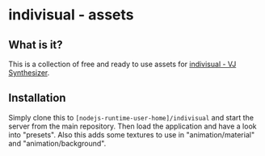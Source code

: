 # indivisual - assets

## What is it?
This is a collection of free and ready to use assets for [indivisual - VJ Synthesizer](https://github.com/indivisualvj/indivisual).

## Installation
Simply clone this to `[nodejs-runtime-user-home]/indivisual` and start the server from the main repository. Then load the application and have a look into "presets". Also this adds some textures to use in "animation/material" and "animation/background".